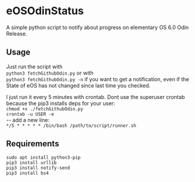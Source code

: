 # eOSOdinStatus
A simple python script to notify about progress on elementary OS 6.0 Odin Release.

## Usage
Just run the script with  
`python3 fetchGithubOdin.py` or with  
`python3 fetchGithubOdin.py -n` if you want to get a notification, even if the State of eOS has not changed since last time you checked.

I just run it every 5 minutes with crontab. Dont use the superuser crontab because the pip3 installs deps for your user:  
`chmod +x ./fetchGithubOdin.py`  
`crontab -u USER -e`  
-- add a new line:  
`*/5 * * * * * /bin/bash /path/to/script/runner.sh`
## Requirements
`sudo apt install python3-pip`  
`pip3 install urllib`  
`pip3 install notify-send`  
`pip3 install bs4`
